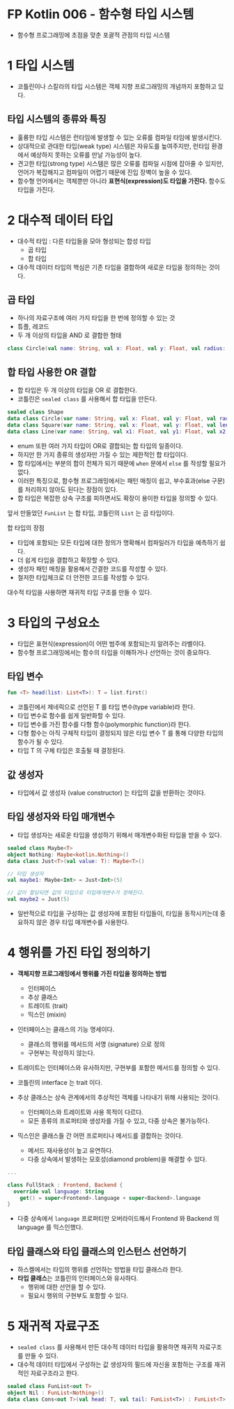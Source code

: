 # FP Kotlin 006 - 함수형 타입 시스템



- 함수형 프로그래밍에 초점을 맞춘 포괄적 관점의 타입 시스템

# 1 타입 시스템

- 코틀린이나 스칼라의 타입 시스템은 객체 지향 프로그래밍의 개념까지 포함하고 있다.



## 타입 시스템의 종류와 특징

- 훌륭한 타입 시스템은 런타임에 발생할 수 있는 오류를 컴파일 타임에 발생시킨다.
- 상대적으로 관대한 타입(weak type) 시스템은 자유도를 높여주지만, 런타임 환경에서 예상하지 못하는 오류를 만날 가능성이 높다.
- 견고한 타입(strong type) 시스템은 많은 오류를 컴파일 시점에 잡아줄 수 있지만, 언어가 복잡해지고 컴파일이 어렵기 때문에 진입 장벽이 높을 수 있다.
- 함수형 언어에서는 객체뿐만 아니라 **표현식(expression)도 타입을 가진다.** 함수도 타입을 가진다.



# 2 대수적 데이터 타입

- 대수적 타입 : 다른 타입들을 모아 형성되는 합성 타입
  - 곱 타입
  - 합 타입
- 대수적 데이터 타입의 핵심은 기존 타입을 결합하여 새로운 타입을 정의하는 것이다.



## 곱 타입

- 하나의 자료구조에 여러 가지 타입을 한 번에 정의할 수 있는 것
- 튜플, 레코드
- 두 개 이상의 타입을 AND 로 결합한 형태

```kotlin
class Circle(val name: String, val x: Float, val y: Float, val radius: Float)
```





## 합 타입 사용한 OR 결합

- 합 타입은 두 개 이상의 타입을 OR 로 결합한다.
- 코틀린은 `sealed class` 를 사용해서 합 타입을 만든다.

```kotlin
sealed class Shape
data class Circle(var name: String, val x: Float, val y: Float, val radius: Float): Shape()
data class Square(var name: String, val x: Float, val y: Float, val length: Float): Shape()
data class Line(var name: String, val x1: Float, val y1: Float, val x2: Float, val y2: Float): Shape()
```

- enum 또한 여러 가지 타입이 OR로 결합되는 합 타입의 일종이다.
- 하지만 한 가지 종류의 생성자만 가질 수 있는 제한적인 합 타입이다.
- 합 타입에서는 부분의 합이 전체가 되기 때문에 `when` 문에서 `else` 를 작성할 필요가 없다.
- 이러한 특징으로, 함수형 프로그래밍에서는 패턴 매칭이 쉽고, 부수효과(else 구문)를 처리하지 않아도 된다는 장점이 있다.
- 합 타입은 복잡한 상속 구조를 피하면서도 확장이 용이한 타입을 정의할 수 있다.



앞서 만들었던 `FunList` 는 합 타입, 코틀린의 `List` 는 곱 타입이다.



합 타입의 장점

- 타입에 포함되는 모든 타입에 대한 정의가 명확해서 컴파일러가 타입을 예측하기 쉽다.
- 더 쉽게 타입을 결합하고 확장할 수 있다.
- 생성자 패턴 매칭을 활용해서 간결한 코드를 작성할 수 있다.
- 철저한 타입체크로 더 안전한 코드를 작성할 수 있다.



대수적 타입을 사용하면 재귀적 타입 구조를 만들 수 있다.



# 3 타입의 구성요소

- 타입은 표현식(expression)이 어떤 범주에 포함되는지 알려주는 라벨이다.
- 함수형 프로그래밍에서는 함수의 타입을 이해하거나 선언하는 것이 중요하다.

## 타입 변수

```kotlin
fun <T> head(list: List<T>): T = list.first()
```



- 코틀린에서 제네릭으로 선언된 T 를 타입 변수(type variable)라 한다.
- 타입 변수로 함수를 쉽게 일반화할 수 있다.
- 타입 변수를 가진 함수를 다형 함수(polymorphic function)라 한다.
- 다형 함수는 아직 구체적 타입이 결정되지 않은 타입 변수 T 를 통해 다양한 타입의 함수가 될 수 있다.
- 타입 T 의 구체 타입은 호출될 때 결정된다.



## 값 생성자

- 타입에서 값 생성자 (value constructor) 는 타입의 값을 반환하는 것이다.



## 타입 생성자와 타입 매개변수

- 타입 생성자는 새로운 타입을 생성하기 위해서 매개변수화된 타입을 받을 수 있다.

```kotlin
sealed class Maybe<T>
object Nothing: Maybe<kotlin.Nothing>()
data class Just<T>(val value: T): Maybe<T>()
```

```kotlin
// 타입 생성자
val maybe1: Maybe<Int> = Just<Int>(5)

// 값이 할당되면 값의 타입으로 타입매개변수가 정해진다.
val maybe2 = Just(5)
```



- 일반적으로 타입을 구성하는 값 생성자에 포함된 타입들이, 타입을 동작시키는데 중요하지 않은 경우 타입 매개변수를 사용한다.





# 4 행위를 가진 타입 정의하기

- **객체지향 프로그래밍에서 행위를 가진 타입을 정의하는 방법**
  - 인터페이스
  - 추상 클래스
  - 트레이트 (trait)
  - 믹스인 (mixin)



- 인터페이스는 클래스의 기능 명세이다.
  - 클래스의 행위를 메서드의 서명 (signature) 으로 정의
  - 구현부는 작성하지 않는다.
- 트레이트는 인터페이스와 유사하지만, 구현부를 포함한 메서드를 정의할 수 있다.
- 코틀린의 interface 는 trait 이다.
- 추상 클래스는 상속 관계에서의 추상적인 객체를 나타내기 위해 사용되는 것이다.
  - 인터페이스와 트레이트와 사용 목적이 다르다.
  - 모든 종류의 프로퍼티와 생성자를 가질 수 있고, 다중 상속은 불가능하다.
- 믹스인은 클래스들 간 어떤 프로퍼티나 메서드를 결합하는 것이다.
  - 메서드 재사용성이 높고 유연하다.
  - 다중 상속에서 발생하는 모호성(diamond problem)을 해결할 수 있다.

```kotlin
...

class FullStack : Frontend, Backend {
  override val language: String
  	get() = super<Frontend>.language + super<Backend>.language
}
```

- 다중 상속에서 `language` 프로퍼티만 오버라이드해서 Frontend 와 Backend 의 language 를 믹스인했다.





## 타입 클래스와 타입 클래스의 인스턴스 선언하기

- 하스켈에서는 타입의 행위를 선언하는 방법을 타입 클래스라 한다.
- **타입 클래스**는 코틀린의 인터페이스와 유사하다.
  - 행위에 대한 선언을 할 수 있다.
  - 필요시 행위의 구현부도 포함할 수 있다.



# 5 재귀적 자료구조

- `sealed class` 를 사용해서 만든 대수적 데이터 타입을 활용하면 재귀적 자료구조를 만들 수 있다.
- 대수적 데이터 타입에서 구성하는 값 생성자의 필드에 자신을 포함하는 구조를 재귀적인 자료구조라고 한다.

```kotlin
sealed class FunList<out T>
object Nil : FunList<Nothing>()
data class Cons<out T>(val head: T, val tail: FunList<T>) : FunList<T>()
```









